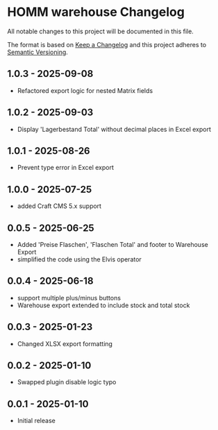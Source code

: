 # HOMM warehouse Changelog

All notable changes to this project will be documented in this file.

The format is based on [Keep a Changelog](http://keepachangelog.com/) and this project adheres
to [Semantic Versioning](http://semver.org/).

## 1.0.3 - 2025-09-08

- Refactored export logic for nested Matrix fields

## 1.0.2 - 2025-09-03

- Display 'Lagerbestand Total' without decimal places in Excel export

## 1.0.1 - 2025-08-26

- Prevent type error in Excel export

## 1.0.0 - 2025-07-25

- added Craft CMS 5.x support

## 0.0.5 - 2025-06-25

- Added 'Preise Flaschen', 'Flaschen Total' and footer to Warehouse Export
- simplified the code using the Elvis operator

## 0.0.4 - 2025-06-18

- support multiple plus/minus buttons
- Warehouse export extended to include stock and total stock

## 0.0.3 - 2025-01-23

- Changed XLSX export formatting

## 0.0.2 - 2025-01-10

- Swapped plugin disable logic typo

## 0.0.1 - 2025-01-10

- Initial release
